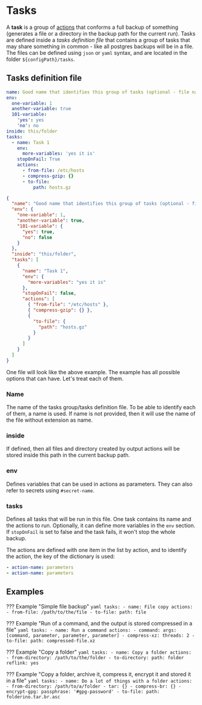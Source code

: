 # Tasks

A **task** is a group of [actions](../actions) that conforms a full backup of something (generates a file or a directory in the backup path for the current run). Tasks are defined inside a *tasks definition file* that contains a group of tasks that may share something in common - like all postgres backups will be in a file. The files can be defined using `json` or `yaml` syntax, and are located in the folder `${configPath}/tasks`.


## Tasks definition file

```yaml tab="YAML syntax"
name: Good name that identifies this group of tasks (optional - file name will be used instead)
env:
  one-variable: 1
  another-variable: true
  101-variable:
    'yes': yes
    'no': no
inside: this/folder
tasks:
  - name: Task 1
    env:
      more-variables: 'yes it is'
    stopOnFail: True
    actions:
      - from-file: /etc/hosts
      - compress-gzip: {}
      - to-file:
          path: hosts.gz
```

```json tab="JSON syntax"
{
  "name": "Good name that identifies this group of tasks (optional - file name will be used instead)",
  "env": {
    "one-variable": 1,
    "another-variable": true,
    "101-variable": {
      "yes": true,
      "no": false
    }
  },
  "inside": "this/folder",
  "tasks": [
    {
      "name": "Task 1",
      "env": {
        "more-variables": "yes it is"
      },
      "stopOnFail": false,
      "actions": [
        { "from-file": "/etc/hosts" },
        { "compress-gzip": {} },
        {
          "to-file": {
            "path": "hosts.gz"
          }
        }
      ]
    }
  ]
}
```

One file will look like the above example. The example has all possible options that can have. Let's treat each of them.

### Name

The name of the tasks group/tasks definition file. To be able to identify each of them, a name is used. If name is not provided, then it will use the name of the file without extension as name.

### inside

If defined, then all files and directory created by output actions will be stored inside this path in the current backup path.

### env

Defines variables that can be used in actions as parameters. They can also refer to secrets using `#secret-name`.

### tasks

Defines all tasks that will be run in this file. One task contains its name and the actions to run. Optionally, it can define more variables in the `env` section. If `stopOnFail` is set to false and the task fails, it won't stop the whole backup.

The actions are defined with one item in the list by action, and to identify the action, the key of the dictionary is used:

```yaml
- action-name: parameters
- action-name: parameters
```


## Examples

??? Example "Simple file backup"
    ```yaml
    tasks:
      - name: File copy
        actions:
          - from-file: /path/to/the/file
          - to-file:
              path: file
    ```

??? Example "Run of a command, and the output is stored compressed in a file"
    ```yaml
    tasks:
      - name: Run a command
        actions:
          - command:
            args: [command, parameter, parameter, parameter]
          - compress-xz:
              threads: 2
          - to-file:
              path: compressed-file.xz
    ```

??? Example "Copy a folder"
    ```yaml
    tasks:
      - name: Copy a folder
        actions:
          - from-directory: /path/to/the/folder
          - to-directory:
              path: folder
              reflink: yes
    ```

??? Example "Copy a folder, archive it, compress it, encrypt it and stored it in a file"
    ```yaml
    tasks:
      - name: Do a lot of things with a folder
        actions:
          - from-directory: /path/to/a/folder
          - tar: {}
          - compress-br: {}
          - encrypt-gpg:
              passphrase: '#gpg-password'
          - to-file:
            path: folderino.tar.br.asc
    ```
